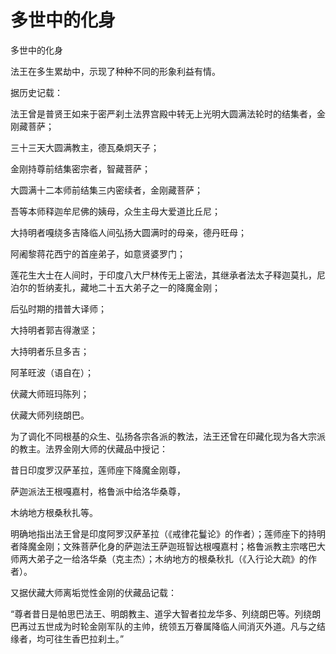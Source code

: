 # 多世中的化身

多世中的化身

法王在多生累劫中，示现了种种不同的形象利益有情。

据历史记载：

法王曾是普贤王如来于密严刹土法界宫殿中转无上光明大圆满法轮时的结集者，金刚藏菩萨；

三十三天大圆满教主，德瓦桑炯天子；

金刚持尊前结集密宗者，智藏菩萨；

大圆满十二本师前结集三内密续者，金刚藏菩萨；

吾等本师释迦牟尼佛的姨母，众生主母大爱道比丘尼；

大持明者嘎绕多吉降临人间弘扬大圆满时的母亲，德丹旺母；

阿阇黎蒋花西宁的首座弟子，如意贤婆罗门；

莲花生大士在人间时，于印度八大尸林传无上密法，其继承者法太子释迦莫扎，尼泊尔的哲纳麦扎，藏地二十五大弟子之一的降魔金刚；

后弘时期的措普大译师；

大持明者郭吉得澈坚；

大持明者乐旦多吉；

阿革旺波（语自在）；

伏藏大师班玛陈列；

伏藏大师列绕朗巴。

为了调化不同根基的众生、弘扬各宗各派的教法，法王还曾在印藏化现为各大宗派的教主。法界金刚大师的伏藏品中授记：

昔日印度罗汉萨革拉，莲师座下降魔金刚尊，

萨迦派法王根嘎嘉村，格鲁派中给洛华桑尊，

木纳地方根桑秋扎等。

明确地指出法王曾是印度阿罗汉萨革拉（《戒律花鬘论》的作者）；莲师座下的持明者降魔金刚；文殊菩萨化身的萨迦法王萨迦班智达根嘎嘉村；格鲁派教主宗喀巴大师两大弟子之一给洛华桑（克主杰）；木纳地方的根桑秋扎（《入行论大疏》的作者）。

又据伏藏大师离垢觉性金刚的伏藏品记载：

“尊者昔日是帕思巴法王、明朗教主、道孚大智者拉龙华多、列绕朗巴等。列绕朗巴再过五世成为时轮金刚军队的主帅，统领五万眷属降临人间消灭外道。凡与之结缘者，均可往生香巴拉刹土。”

